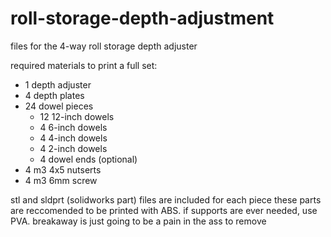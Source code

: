 # roll-storage-depth-adjustment
files for the 4-way roll storage depth adjuster

required materials to print a full set:
* 1 depth adjuster
* 4 depth plates
* 24 dowel pieces
  * 12 12-inch dowels
  * 4 6-inch dowels
  * 4 4-inch dowels
  * 4 2-inch dowels
  * 4 dowel ends (optional)
* 4 m3 4x5 nutserts
* 4 m3 6mm screw

stl and sldprt (solidworks part) files are included for each piece
these parts are reccomended to be printed with ABS. if supports are ever needed, use PVA. breakaway is just going to be a pain in the ass to remove
